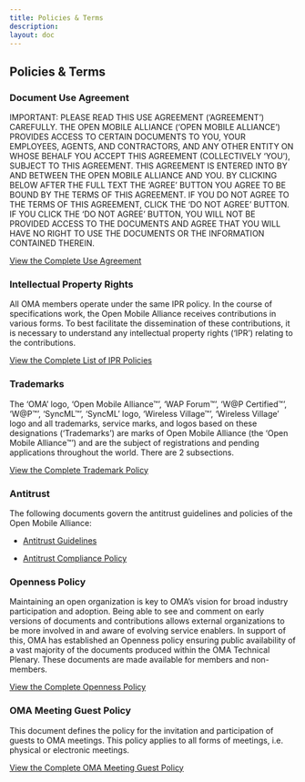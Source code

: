 ```yaml
---
title: Policies & Terms
description:
layout: doc
---
```

## Policies & Terms

### Document Use Agreement
IMPORTANT: PLEASE READ THIS USE AGREEMENT (‘AGREEMENT’) CAREFULLY. THE OPEN MOBILE ALLIANCE (‘OPEN MOBILE ALLIANCE’) PROVIDES ACCESS TO CERTAIN DOCUMENTS TO YOU, YOUR EMPLOYEES, AGENTS, AND CONTRACTORS, AND ANY OTHER ENTITY ON WHOSE BEHALF YOU ACCEPT THIS AGREEMENT (COLLECTIVELY ‘YOU’), SUBJECT TO THIS AGREEMENT. THIS AGREEMENT IS ENTERED INTO BY AND BETWEEN THE OPEN MOBILE ALLIANCE AND YOU. BY CLICKING BELOW AFTER THE FULL TEXT THE ‘AGREE’ BUTTON YOU AGREE TO BE BOUND BY THE TERMS OF THIS AGREEMENT. IF YOU DO NOT AGREE TO THE TERMS OF THIS AGREEMENT, CLICK THE ‘DO NOT AGREE’ BUTTON. IF YOU CLICK THE ‘DO NOT AGREE’ BUTTON, YOU WILL NOT BE PROVIDED ACCESS TO THE DOCUMENTS AND AGREE THAT YOU WILL HAVE NO RIGHT TO USE THE DOCUMENTS OR THE INFORMATION CONTAINED THEREIN.

[View the Complete Use Agreement](/omaspecworks/about/policies-terms/use-agreement)
### Intellectual Property Rights
All OMA members operate under the same IPR policy.
In the course of specifications work, the Open Mobile Alliance receives contributions in various forms. To best facilitate the dissemination of these contributions, it is necessary to understand any intellectual property rights (‘IPR’) relating to the contributions.

[View the Complete List of IPR Policies](/omaspecworks/about/ipr)

### Trademarks
The ‘OMA’ logo, ‘Open Mobile Alliance™’, ‘WAP Forum™’, ‘W@P Certified™’, ‘W@P™’, ‘SyncML™’, ‘SyncML’ logo, ‘Wireless Village™’, ‘Wireless Village’ logo and all trademarks, service marks, and logos based on these designations (‘Trademarks’) are marks of Open Mobile Alliance (the ‘Open Mobile Alliance™’) and are the subject of registrations and pending applications throughout the world. There are 2 subsections.

[View the Complete Trademark Policy](/omaspecworks/about/policies-terms/trademarks)
### Antitrust
The following documents govern the antitrust guidelines and policies of the Open Mobile Alliance:

* <a href="/documentation/Antitrust/antitrustguidelines.pdf" target="_blank">Antitrust Guidelines</a>

* <a href="/documentation/Antitrust/OMA-Reference-2016-0005-Antitrust_Compliance_Policy.pdf" target="_blank" >Antitrust Compliance Policy</a> 

### Openness Policy
Maintaining an open organization is key to OMA’s vision for broad industry participation and adoption. Being able to see and comment on early versions of documents and contributions allows external organizations to be more involved in and aware of evolving service enablers. In support of this, OMA has established an Openness policy ensuring public availability of a vast majority of the documents produced within the OMA Technical Plenary. These documents are made available for members and non-members.

[View the Complete Openness Policy](/omaspecworks/about/policies-terms/openness)

### OMA Meeting Guest Policy
This document defines the policy for the invitation and participation of guests to OMA meetings. This policy applies to all forms of meetings, i.e. physical or electronic meetings.

[View the Complete OMA Meeting Guest Policy](/omaspecworks/about/policies-terms/guest-policy)
